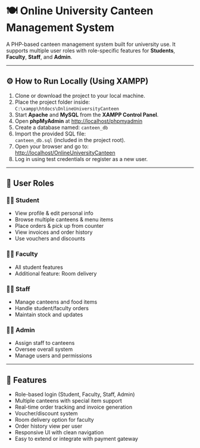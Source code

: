 # 🍽️ Online University Canteen Management System

A PHP-based canteen management system built for university use. It supports multiple user roles with role-specific features for **Students**, **Faculty**, **Staff**, and **Admin**.

---

## ⚙️ How to Run Locally (Using XAMPP)

1. Clone or download the project to your local machine.
2. Place the project folder inside:  
   `C:\xampp\htdocs\OnlineUniversityCanteen`
3. Start **Apache** and **MySQL** from the **XAMPP Control Panel**.
4. Open **phpMyAdmin** at [http://localhost/phpmyadmin](http://localhost/phpmyadmin)
5. Create a database named: `canteen_db`
6. Import the provided SQL file:  
   `canteen_db.sql` (included in the project root).
7. Open your browser and go to:  
   [http://localhost/OnlineUniversityCanteen](http://localhost/OnlineUniversityCanteen)
8. Log in using test credentials or register as a new user.

---

## 👥 User Roles

### 🧑‍🎓 Student
- View profile & edit personal info
- Browse multiple canteens & menu items
- Place orders & pick up from counter
- View invoices and order history
- Use vouchers and discounts

### 🧑‍🏫 Faculty
- All student features
- Additional feature: Room delivery

### 🧑‍🔧 Staff
- Manage canteens and food items
- Handle student/faculty orders
- Maintain stock and updates

### 🧑‍💼 Admin
- Assign staff to canteens
- Oversee overall system
- Manage users and permissions

---

## 🚀 Features

- Role-based login (Student, Faculty, Staff, Admin)
- Multiple canteens with special item support
- Real-time order tracking and invoice generation
- Voucher/discount system
- Room delivery option for faculty
- Order history view per user
- Responsive UI with clean navigation
- Easy to extend or integrate with payment gateway
